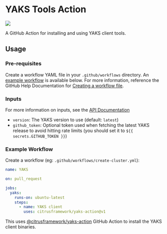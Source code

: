 # YAKS Tools Action

[![](https://github.com/citrusframework/yaks-action/workflows/Test/badge.svg?branch=main)](https://github.com/citrusframework/yaks-action/actions)

A GitHub Action for installing and using YAKS client tools.

## Usage

### Pre-requisites

Create a workflow YAML file in your `.github/workflows` directory. An [example workflow](#example-workflow) is available below.
For more information, reference the GitHub Help Documentation for [Creating a workflow file](https://help.github.com/en/articles/configuring-a-workflow#creating-a-workflow-file).

### Inputs

For more information on inputs, see the [API Documentation](https://developer.github.com/v3/repos/releases/#input)

- `version`: The YAKS version to use (default: `latest`)
- `github_token`: Optional token used when fetching the latest YAKS release to avoid hitting rate limits (you should set it to `${{ secrets.GITHUB_TOKEN }}`)

### Example Workflow

Create a workflow (eg: `.github/workflows/create-cluster.yml`):

```yaml
name: YAKS

on: pull_request

jobs:
  yaks:
    runs-on: ubuntu-latest
    steps:
      - name: YAKS client
        uses: citrusframework/yaks-action@v1
```

This uses [@citrusframework/yaks-action](https://www.github.com/citrusframework/yaks-action) GitHub Action to install the YAKS client binaries.
